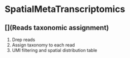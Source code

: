 # SpatialMetaTranscriptomics

## [](Reads taxonomic assignment)
1. Drep reads
2. Assign taxonomy to each read
3. UMI filtering and spatial distribution table
